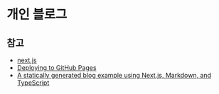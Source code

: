 # 개인 블로그

## 참고

- [next.js](https://nextjs.org/)
- [Deploying to GitHub Pages](https://github.com/vercel/next.js/tree/canary/examples/github-pages)
- [A statically generated blog example using Next.js, Markdown, and TypeScript](https://github.com/vercel/next.js/tree/canary/examples/blog-starter)

